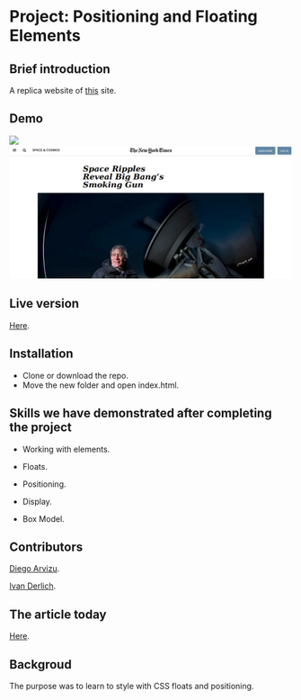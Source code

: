 # Project: Positioning and Floating Elements

## Brief introduction

A replica website of [this](https://web.archive.org/web/20190410204320/https://www.nytimes.com/2014/03/18/science/space/detection-of-waves-in-space-buttresses-landmark-theory-of-big-bang.html?_r=0) site.

## Demo

![](docs/vid.gif)
![](docs/1.png)

## Live version

[Here](https://ivanderlich.github.io/newyorktimesarticle/).

## Installation

- Clone or download the repo. 
- Move the new folder and open index.html.

## Skills we have demonstrated after completing the project

- Working with elements.

- Floats.

- Positioning.

- Display.

- Box Model.

## Contributors

[Diego Arvizu](https://github.com/diegoarvz4).

[Ivan Derlich](https://github.com/IvanDerlich).

## The article today

[Here](http://www.nytimes.com/2014/03/18/science/space/detection-of-waves-in-space-buttresses-landmark-theory-of-big-bang.html?_r=0).

## Backgroud

The purpose was to learn to style with CSS floats and positioning.
